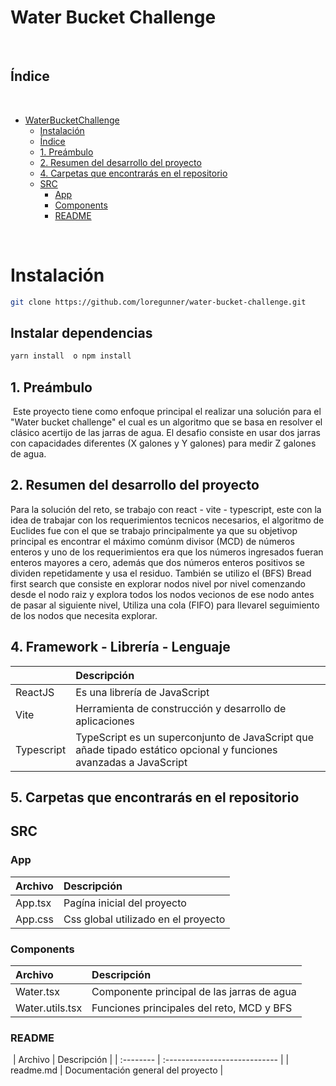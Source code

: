 # Water Bucket Challenge

​

## Índice

​

- [WaterBucketChallenge](#waterbucket-challenge)
  - [Instalación](#instalacion)
  - [Índice](#índice)
  - [1. Preámbulo](#1-preámbulo)
  - [2. Resumen del desarrollo del proyecto](#2-resumen-del-desarrollo-del-proyecto)
  - [4. Carpetas que encontrarás en el repositorio](#4-carpetas-que-encontrarás-en-el-repositorio)
  - [SRC](#src)
    - [App](#app)
    - [Components](#components)
    - [README](#readme)

​

# Instalación

```bash
git clone https://github.com/loregunner/water-bucket-challenge.git
```

## Instalar dependencias

```bash
yarn install  o npm install
```

## 1. Preámbulo

​
Este proyecto tiene como enfoque principal el realizar una solución para el "Water bucket challenge" el cual es un algoritmo que se basa en resolver el clásico acertijo de las jarras de agua. El desafio consiste en usar dos jarras con capacidades diferentes (X galones y Y galones) para medir Z galones de agua.

## 2. Resumen del desarrollo del proyecto

Para la solución del reto, se trabajo con react - vite - typescript, este con la idea de trabajar con los requerimientos tecnicos necesarios, el algoritmo de Euclides fue con el que se trabajo principalmente ya que su objetivop principal es encontrar el máximo comúnm divisor (MCD) de números enteros y uno de los requerimientos era que los números ingresados fueran enteros mayores a cero, además que dos números enteros positivos se dividen repetidamente y usa el residuo. También se utilizo el (BFS) Bread first search que consiste en explorar nodos nivel por nivel comenzando desde el nodo raiz y explora todos los nodos vecionos de ese nodo antes de pasar al siguiente nivel, Utiliza una cola (FIFO) para llevarel seguimiento de los nodos que necesita explorar.

## 4. Framework - Librería - Lenguaje

|            | Descripción                                                                                                        |
| :--------- | :----------------------------------------------------------------------------------------------------------------- |
| ReactJS    | Es una librería de JavaScript                                                                                      |
| Vite       | Herramienta de construcción y desarrollo de aplicaciones                                                           |
| Typescript | TypeScript es un superconjunto de JavaScript que añade tipado estático opcional y funciones avanzadas a JavaScript |

## 5. Carpetas que encontrarás en el repositorio

## SRC

### App

| Archivo | Descripción                         |
| :------ | :---------------------------------- |
| App.tsx | Pagína inicial del proyecto         |
| App.css | Css global utilizado en el proyecto |

### Components

| Archivo         | Descripción                                |
| :-------------- | :----------------------------------------- |
| Water.tsx       | Componente principal de las jarras de agua |
| Water.utils.tsx | Funciones principales del reto, MCD y BFS  |

### README

​
| Archivo | Descripción |
| :-------- | :---------------------------- |
| readme.md | Documentación general del proyecto |
